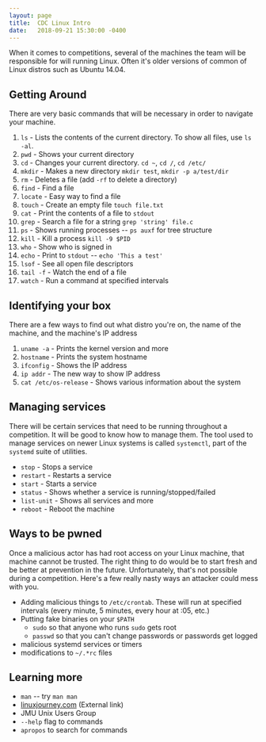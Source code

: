 ```yaml
---
layout: page
title:  CDC Linux Intro
date:   2018-09-21 15:30:00 -0400
---
```


When it comes to competitions, several of the machines the team will be
responsible for will running Linux. Often it's older versions of common of
Linux distros such as Ubuntu 14.04.

## Getting Around

There are very basic commands that will be necessary in order to navigate your
machine.

 1. `ls` - Lists the contents of the current directory. To show all files,
 use `ls -al`.
 1. `pwd` - Shows your current directory
 1. `cd` - Changes your current directory. `cd ~`, `cd /`, `cd /etc/`
 1. `mkdir` - Makes a new directory `mkdir test`, `mkdir -p a/test/dir`
 1. `rm` - Deletes a file (add `-rf` to delete a directory)
 1. `find` - Find a file
 1. `locate` - Easy way to find a file
 1. `touch` - Create an empty file `touch file.txt`
 1. `cat` - Print the contents of a file to `stdout`
 1. `grep` - Search a file for a string `grep 'string' file.c`
 1. `ps` - Shows running processes -- `ps auxf` for tree structure
 1. `kill` - Kill a process `kill -9 $PID`
 1. `who` - Show who is signed in
 1. `echo` - Print to `stdout` -- `echo 'This a test'`
 1. `lsof` - See all open file descriptors
 1. `tail -f` - Watch the end of a file
 1. `watch` - Run a command at specified intervals

## Identifying your box

There are a few ways to find out what distro you're on, the name of the
machine, and the machine's IP address

 1. `uname -a` - Prints the kernel version and more
 1. `hostname` - Prints the system hostname
 1. `ifconfig` - Shows the IP address
 1. `ip addr`  - The new way to show IP address
 1. `cat /etc/os-release` - Shows various information about the system

## Managing services

There will be certain services that need to be running throughout a
competition. It will be good to know how to manage them. The tool used to
manage services on newer Linux systems is called `systemctl`, part of the
`systemd` suite of utilities.

 - `stop` - Stops a service
 - `restart` - Restarts a service
 - `start` - Starts a service
 - `status` - Shows whether a service is running/stopped/failed
 - `list-unit` - Shows all services and more
 - `reboot` - Reboot the machine

## Ways to be pwned

Once a malicious actor has had root access on your Linux machine, that machine
cannot be trusted. The right thing to do would be to start fresh and be
better at prevention in the future. Unfortunately, that's not possible during
a competition. Here's a few really nasty ways an attacker could mess with you.

 - Adding malicious things to `/etc/crontab`. These will run at specified
   intervals (every minute, 5 minutes, every hour at :05, etc.)
 - Putting fake binaries on your `$PATH`
   - `sudo` so that anyone who runs `sudo` gets root
   - `passwd` so that you can't change passwords or passwords get logged
 - malicious systemd services or timers
 - modifications to `~/.*rc` files

## Learning more

 - `man` -- try `man man`
 - [linuxjourney.com](https://linuxjourney.com) (External link)
 - JMU Unix Users Group
 - `--help` flag to commands
 - `apropos` to search for commands
